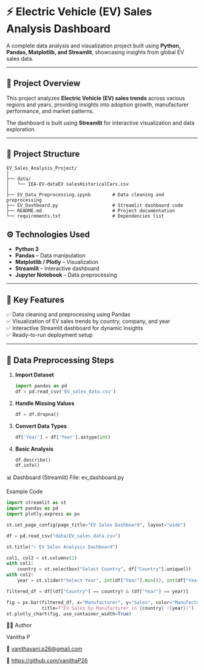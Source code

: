 # ⚡ Electric Vehicle (EV) Sales Analysis Dashboard

A complete data analysis and visualization project built using **Python, Pandas, Matplotlib, and Streamlit**, showcasing insights from global EV sales data.

---

## 🧩 Project Overview
This project analyzes **Electric Vehicle (EV) sales trends** across various regions and years, providing insights into adoption growth, manufacturer performance, and market patterns.

The dashboard is built using **Streamlit** for interactive visualization and data exploration.

---

## 📁 Project Structure
```
EV_Sales_Analysis_Project/
│
├── data/
│   └── IEA-EV-dataEV salesHistoricalCars.csv
│
├── EV_Data_Preprocessing.ipynb        # Data cleaning and preprocessing
├── EV_Dashboard.py                    # Streamlit dashboard code
├── README.md                          # Project documentation
└── requirements.txt                   # Dependencies list

```

## ⚙️ Technologies Used

- **Python 3**
- **Pandas** – Data manipulation
- **Matplotlib / Plotly** – Visualization
- **Streamlit** – Interactive dashboard
- **Jupyter Notebook** – Data preprocessing

---

## 🧠 Key Features
✅ Data cleaning and preprocessing using Pandas  
✅ Visualization of EV sales trends by country, company, and year  
✅ Interactive Streamlit dashboard for dynamic insights  
✅ Ready-to-run deployment setup

---

## 🧹 Data Preprocessing Steps
1. **Import Dataset**
   ```python
   import pandas as pd
   df = pd.read_csv('EV_sales_data.csv')
2. **Handle Missing Values**
   ```python
   df = df.dropna()
3. **Convert Data Types**
   ```python
   df['Year'] = df['Year'].astype(int)
4. **Basic Analysis**
   ```python
   df.describe()
   df.info()

📊 Dashboard (Streamlit)
File: ev_dashboard.py

Example Code
```python
import streamlit as st
import pandas as pd
import plotly.express as px

st.set_page_config(page_title="EV Sales Dashboard", layout="wide")

df = pd.read_csv("data/EV_sales_data.csv")

st.title("⚡ EV Sales Analysis Dashboard")

col1, col2 = st.columns(2)
with col1:
    country = st.selectbox("Select Country", df["Country"].unique())
with col2:
    year = st.slider("Select Year", int(df["Year"].min()), int(df["Year"].max()), int(df["Year"].min()))

filtered_df = df[(df["Country"] == country) & (df["Year"] == year)]

fig = px.bar(filtered_df, x="Manufacturer", y="Sales", color="Manufacturer",
             title=f"EV Sales by Manufacturer in {country} ({year})")
st.plotly_chart(fig, use_container_width=True)

```
👩‍💻 Author

Vanitha P

📧 vanithavani.p26@gmail.com

🔗 https://github.com/vanithaP26

